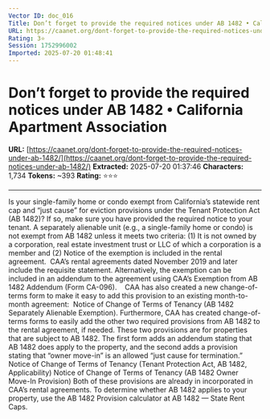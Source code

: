 ```yaml
---
Vector ID: doc_016
Title: Don’t forget to provide the required notices under AB 1482 • California Apartment Association
URL: https://caanet.org/dont-forget-to-provide-the-required-notices-under-ab-1482/
Rating: 3⭐
Session: 1752996002
Imported: 2025-07-20 01:48:41
---
```


# Don’t forget to provide the required notices under AB 1482 • California Apartment Association

**URL:** [https://caanet.org/dont-forget-to-provide-the-required-notices-under-ab-1482/](https://caanet.org/dont-forget-to-provide-the-required-notices-under-ab-1482/)
**Extracted:** 2025-07-20 01:37:46
**Characters:** 1,734
**Tokens:** ~393
**Rating:** ⭐⭐⭐

---


Is your single-family home or condo exempt from California’s statewide rent cap and “just cause” for eviction provisions under the Tenant Protection Act (AB 1482)?
If so, make sure you have provided the required notice to your tenant.
A separately alienable unit (e.g., a single-family home or condo) is not exempt from AB 1482 unless it meets two criteria:
(1) It is not owned by a corporation, real estate investment trust or LLC of which a corporation is a member and
(2) Notice of the exemption is included in the rental agreement. 
CAA’s rental agreements dated November 2019 and later include the requisite statement. Alternatively, the exemption can be included in an addendum to the agreement using CAA’s Exemption from AB 1482 Addendum (Form CA-096).   
CAA has also created a new change-of-terms form to make it easy to add this provision to an existing month-to-month agreement:  Notice of Change of Terms of Tenancy (AB 1482 Separately Alienable Exemption).
Furthermore, CAA has created change-of-terms forms to easily add the other two required provisions from AB 1482 to the rental agreement, if needed. These two provisions are for properties that are subject to AB 1482. The first form adds an addendum stating that AB 1482 does apply to the property, and the second adds a provision stating that “owner move-in” is an allowed “just cause for termination.”
Notice of Change of Terms of Tenancy (Tenant Protection Act, AB 1482, Applicability)
Notice of Change of Terms of Tenancy (AB 1482 Owner Move-In Provision)
Both of these provisions are already in incorporated in CAA’s rental agreements.
To determine whether AB 1482 applies to your property, use the AB 1482 Provision calculator at AB 1482 — State Rent Caps.

